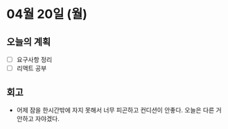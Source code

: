 # 04월 20일 (월)

## 오늘의 계획

- [ ] 요구사항 정리
- [ ] 리액트 공부

## 회고

- 어제 잠을 한시간밖에 자지 못해서 너무 피곤하고 컨디션이 안좋다. 오늘은 다른 거 안하고 자야겠다.

